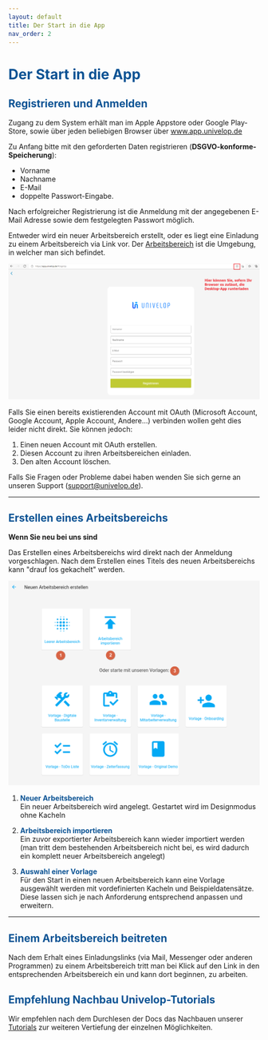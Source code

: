 ```yaml
---
layout: default
title: Der Start in die App
nav_order: 2
---
```


# <span style="color:#0b5394">**Der Start in die App**</span>

## <span style="color:#0b5394">Registrieren und Anmelden</span>

Zugang zu dem System erhält man im Apple Appstore oder Google Play-Store, sowie über jeden beliebigen Browser über
www.app.univelop.de

Zu Anfang bitte mit den geforderten Daten registrieren (**DSGVO-konforme-Speicherung**):

-   Vorname
-   Nachname
-   E-Mail
-   doppelte Passwort-Eingabe.

Nach erfolgreicher Registrierung ist die Anmeldung mit der angegebenen E-Mail Adresse sowie dem festgelegten Passwort möglich.

Entweder wird ein neuer Arbeitsbereich erstellt, oder es liegt eine Einladung zu einem Arbeitsbereich via Link vor.
Der
[Arbeitsbereich](/docs/software-structure.html#arbeitsbereiche 'Die Programmstruktur // Arbeitsbereiche')
ist die Umgebung, in welcher man sich befindet.

![registration](\assets\start-app\registration.png 'registration')

Falls Sie einen bereits existierenden Account mit OAuth (Microsoft Account, Google Account, Apple Account, Andere...) verbinden wollen geht dies leider nicht direkt. Sie können jedoch:

1. Einen neuen Account mit OAuth erstellen.
2. Diesen Account zu ihren Arbeitsbereichen einladen.
3. Den alten Account löschen.

Falls Sie Fragen oder Probleme dabei haben wenden Sie sich gerne an unseren Support (support@univelop.de).

---

## <span style="color:#0b5394">Erstellen eines Arbeitsbereichs</span>

**Wenn Sie neu bei uns sind**

Das Erstellen eines Arbeitsbereichs wird direkt nach der Anmeldung vorgeschlagen. Nach dem Erstellen
eines Titels des neuen Arbeitsbereichs kann "drauf los gekachelt" werden.

![new-workspace](\assets\start-app\new-workspace.png 'new-workspace')

1. <span style="color:#0b5394">**Neuer Arbeitsbereich**</span>  
   Ein neuer Arbeitsbereich wird angelegt. Gestartet wird im Designmodus ohne Kacheln

2. <span style="color:#0b5394">**Arbeitsbereich importieren**</span>  
   Ein zuvor exportierter Arbeitsbereich kann wieder importiert werden (man tritt dem bestehenden
   Arbeitsbereich nicht bei, es wird dadurch ein komplett neuer Arbeitsbereich angelegt)

3. <span style="color:#0b5394">**Auswahl einer Vorlage**</span>  
   Für den Start in einen neuen Arbeitsbereich kann eine Vorlage ausgewählt werden mit vordefinierten
   Kacheln und Beispieldatensätze. Diese lassen sich je nach Anforderung entsprechend anpassen
   und erweitern.

---

## <span style="color:#0b5394">Einem Arbeitsbereich beitreten</span>

Nach dem Erhalt eines Einladungslinks (via Mail, Messenger oder anderen Programmen) zu einem Arbeitsbereich
tritt man bei Klick auf den Link in den entsprechenden Arbeitsbereich ein und kann dort beginnen, zu arbeiten.

## <span style="color:#0b5394">Empfehlung Nachbau Univelop-Tutorials</span>

Wir empfehlen nach dem Durchlesen der Docs das Nachbauen unserer
[Tutorials](/docs/tutorials/Tutorials.html 'Tutorials')
zur weiteren Vertiefung der einzelnen Möglichkeiten.
